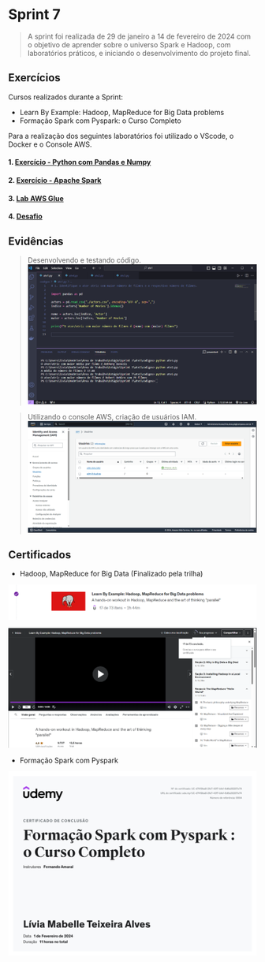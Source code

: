 # Sprint 7

> A sprint foi realizada de 29 de janeiro a 14 de fevereiro de 2024 com o objetivo de aprender sobre o universo Spark e Hadoop, com laboratórios práticos, e iniciando o desenvolvimento do projeto final.

## Exercícios  

Cursos realizados durante a Sprint:
- Learn By Example: Hadoop, MapReduce for Big Data problems
- Formação Spark com Pyspark: o Curso Completo

Para a realização dos seguintes laboratórios foi utilizado o VScode, o Docker e o Console AWS.

#### 1. [Exercício - Python com Pandas e Numpy](exercicios/python//README.md)

#### 2. [Exercício - Apache Spark](exercicios/spark/README.md)

#### 3. [Lab AWS Glue](exercicios/glue/README.md)

#### 4. [Desafio](../desafio/README.md)

## Evidências

> Desenvolvendo e testando código.
![Código Python](evidencias/python.png)

> Utilizando o console AWS, criação de usuários IAM.
![Console AWS](evidencias/console-aws.png)

## Certificados

- Hadoop, MapReduce for Big Data (Finalizado pela trilha)

![Cerificado Hadoop](certificados/hadoop1.png)

![Cerificado Hadoop](certificados/hadoop2.png)

- Formação Spark com Pyspark

![Cerificado Spark com Pyspark](certificados/spark.jpg)
